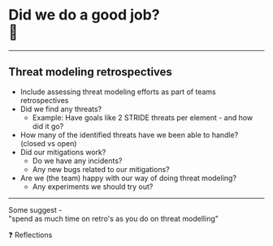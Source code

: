 <!-- markdownlint-disable MD033 -->

# Did we do a good job?</br>👀

---

## Threat modeling retrospectives

<div><!-- .element: style="font-size:0.8em"-->

- Include assessing threat modeling efforts as part of teams retrospectives<!-- .element: class="fragment" data-fragment-index="1" -->
- Did we find any threats?<!-- .element: class="fragment" data-fragment-index="2" -->
  - Example: Have goals like 2 STRIDE threats per element - and how did it go?<!-- .element: class="fragment" data-fragment-index="2" -->
- How many of the identified threats have we been able to handle? (closed vs open)<!-- .element: class="fragment" data-fragment-index="3" -->
- Did our mitigations work?<!-- .element: class="fragment" data-fragment-index="4" -->
  - Do we have any incidents?<!-- .element: class="fragment" data-fragment-index="5" -->
  - Any new bugs related to our mitigations?<!-- .element: class="fragment" data-fragment-index="5" -->
- Are we (the team) happy with our way of doing threat modeling?<!-- .element: class="fragment" data-fragment-index="6" -->
  - Any experiments we should try out?<!-- .element: class="fragment" data-fragment-index="7" -->

</div>

<hr>

Some suggest - </br>"spend as much time on retro's as you do on threat modelling"<!-- .element: class="fragment" data-fragment-index="8" -->

❓ Reflections<!-- .element: class="fragment" data-fragment-index="9" -->
